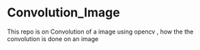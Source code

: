# Convolution_Image
This repo is on Convolution of a image using opencv , how the the convolution is done on an image 
